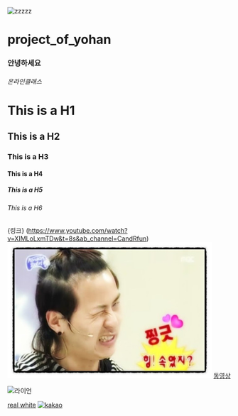 ![zzzzz](https://user-images.githubusercontent.com/80081717/110884159-f8703b00-8327-11eb-8c72-7506d0c4991b.jpeg)
# project_of_yohan
### 안녕하세요
###### 온라인클래스
# This is a H1
## This is a H2
### This is a H3
#### This is a H4
##### This is a H5
###### This is a H6
{링크} (https://www.youtube.com/watch?v=XIMLoLxmTDw&t=8s&ab_channel=CandRfun)
![](https://github.com/jongin4127/project_of_yohan/blob/main/zzzzz.jpeg?raw=true)
[동영상](https://www.youtube.com/watch?v=ztTqRkutCwo&ab_channel=DICKHUNTER%EB%94%95%ED%97%8C%ED%84%B0%F0%9F%8C%B6)


![라이언](https://search.pstatic.net/common/?src=http%3A%2F%2Fcafefiles.naver.net%2FMjAxODAzMDRfMjAz%2FMDAxNTIwMDk0ODg3NjI2.dsEJLwzghUEtqRUpq5eQnddzHkBnptkNduwoxMhQZc0g.e6WGYcEFdxyHH6bjE2Mkg-B6gXV-E9ulNSwrFRFEJE8g.PNG.uknowwhat21%2F%25C8%25C4%25B5%25E5_%25B6%25F3%25C0%25CC%25BE%25F0.png&type=sc960_832)

[real white](https://www.youtube.com/watch?v=QggJzZdIYPI)
[![kakao](https://search.pstatic.net/common/?src=http%3A%2F%2Fcafefiles.naver.net%2FMjAxNjEyMjNfNTcg%2FMDAxNDgyNDczMzQ1OTA3.k4Lbq6Y8Dliz2ZrRshJYR7vL0fJC49rMgexbgYZqWXYg.qm3H5kGgID90FgEt8uhmkk_L3XhdGhwaIYyvXfgtJNEg.PNG.dark_pig%2F1482447168912.png&type=sc960_832)](https://www.youtube.com/watch?v=1-w12ynDrxE)
